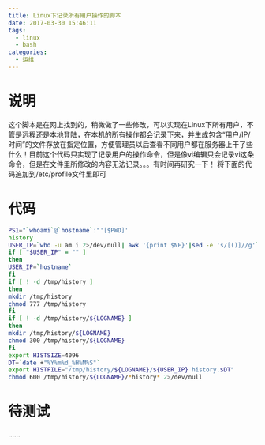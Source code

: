 ```yaml
---
title: Linux下记录所有用户操作的脚本
date: 2017-03-30 15:46:11
tags:
  - linux
  - bash
categories:
  - 运维
---
```

# 说明

这个脚本是在网上找到的，稍微做了一些修改，可以实现在Linux下所有用户，不管是远程还是本地登陆，在本机的所有操作都会记录下来，并生成包含“用户/IP/时间”的文件存放在指定位置，方便管理员以后查看不同用户都在服务器上干了些什么！目前这个代码只实现了记录用户的操作命令，但是像vi编辑只会记录vi这条命令，但是在文件里所修改的内容无法记录。。。有时间再研究一下！
将下面的代码追加到/etc/profile文件里即可

# 代码

```bash
PS1="`whoami`@`hostname`:"'[$PWD]'
history
USER_IP=`who -u am i 2>/dev/null| awk '{print $NF}'|sed -e 's/[()]//g'`
if [ "$USER_IP" = "" ]
then
USER_IP=`hostname`
fi
if [ ! -d /tmp/history ]
then
mkdir /tmp/history
chmod 777 /tmp/history
fi
if [ ! -d /tmp/history/${LOGNAME} ]
then
mkdir /tmp/history/${LOGNAME}
chmod 300 /tmp/history/${LOGNAME}
fi
export HISTSIZE=4096
DT=`date +"%Y%m%d_%H%M%S"`
export HISTFILE="/tmp/history/${LOGNAME}/${USER_IP} history.$DT"
chmod 600 /tmp/history/${LOGNAME}/*history* 2>/dev/null

```

# 待测试

……
